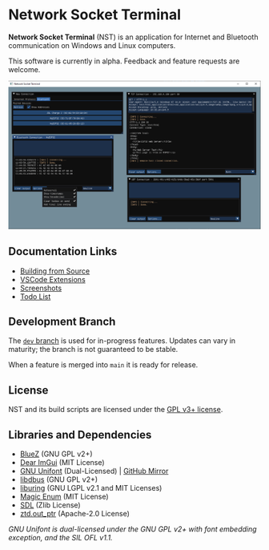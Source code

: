 # Network Socket Terminal

**Network Socket Terminal** (NST) is an application for Internet and Bluetooth communication on Windows and Linux computers.

This software is currently in alpha. Feedback and feature requests are welcome.

![Screenshot](docs/img/shot1.png)

## Documentation Links

- [Building from Source](docs/BUILDING.md)
- [VSCode Extensions](docs/EXTENSIONS.md)
- [Screenshots](docs/SCREENSHOTS.md)
- [Todo List](docs/TODO.txt)

## Development Branch

The [`dev` branch](https://github.com/NSTerminal/terminal/tree/dev) is used for in-progress features. Updates can vary in maturity; the branch is not guaranteed to be stable.

When a feature is merged into `main` it is ready for release.

## License

NST and its build scripts are licensed under the [GPL v3+ license](COPYING).

## Libraries and Dependencies

- [BlueZ](https://github.com/bluez/bluez/tree/master/lib) (GNU GPL v2+)
- [Dear ImGui](https://www.github.com/ocornut/imgui) (MIT License)
- [GNU Unifont](https://www.unifoundry.com/unifont) (Dual-Licensed) | [GitHub Mirror](https://github.com/NSTerminal/unifont)
- [libdbus](https://www.freedesktop.org/wiki/Software/dbus) (GNU GPL v2+)
- [liburing](https://github.com/axboe/liburing) (GNU LGPL v2.1 and MIT Licenses)
- [Magic Enum](https://github.com/Neargye/magic_enum) (MIT License)
- [SDL](https://www.libsdl.org/) (Zlib License)
- [ztd.out_ptr](https://github.com/soasis/out_ptr) (Apache-2.0 License)

*GNU Unifont is dual-licensed under the GNU GPL v2+ with font embedding exception, and the SIL OFL v1.1.*
